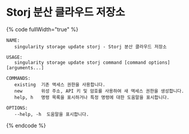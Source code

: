 # Storj 분산 클라우드 저장소

{% code fullWidth="true" %}
```
NAME:
   singularity storage update storj - Storj 분산 클라우드 저장소

USAGE:
   singularity storage update storj command [command options] [arguments...]

COMMANDS:
   existing  기존 액세스 권한을 사용합니다.
   new       위성 주소, API 키 및 암호를 사용하여 새 액세스 권한을 생성합니다.
   help, h   명령 목록을 표시하거나 특정 명령에 대한 도움말을 표시합니다.

OPTIONS:
   --help, -h  도움말을 표시합니다.
```
{% endcode %}